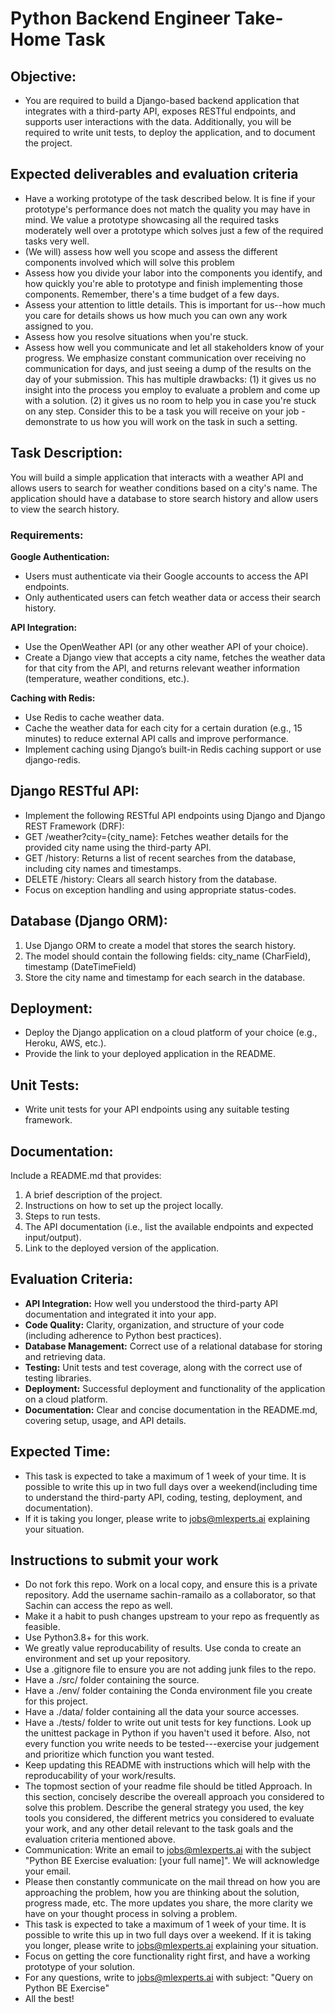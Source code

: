 # Python Backend Engineer Take-Home Task

## Objective:
* You are required to build a Django-based backend application that integrates with a third-party API, exposes RESTful endpoints, and supports user interactions with the data. Additionally, you will be required to write unit tests, to deploy the application, and to document the project.

## Expected deliverables and evaluation criteria
* Have a working prototype of the task described below. It is fine if your prototype's performance does not match the quality you may have in mind. We value a prototype showcasing all the required tasks moderately well over a prototype which solves just a few of the required tasks very well.
* (We will) assess how well you scope and assess the different components involved which will solve this problem
* Assess how you divide your labor into the components you identify, and how quickly you're able to prototype and finish implementing those components. Remember, there's a time budget of a few days.
* Assess your attention to little details. This is important for us--how much you care for details shows us how much you can own any work assigned to you.
* Assess how you resolve situations when you're stuck.
* Assess how well you communicate and let all stakeholders know of your progress. We emphasize constant communication over receiving no communication for days, and just seeing a dump of the results on the day of your submission. This has multiple drawbacks: (1) it gives us no insight into the process you employ to evaluate a problem and come up with a solution. (2) it gives us no room to help you in case you're stuck on any step. Consider this to be a task you will receive on your job - demonstrate to us how you will work on the task in such a setting.

## Task Description:
You will build a simple application that interacts with a weather API and allows users to search for weather conditions based on a city's name. The application should have a database to store search history and allow users to view the search history.

### Requirements:

**Google Authentication:**
* Users must authenticate via their Google accounts to access the API endpoints.
* Only authenticated users can fetch weather data or access their search history.

**API Integration:**
* Use the OpenWeather API (or any other weather API of your choice).
* Create a Django view that accepts a city name, fetches the weather data for that city from the API, and returns relevant weather information (temperature, weather conditions, etc.).

**Caching with Redis:**
* Use Redis to cache weather data.
* Cache the weather data for each city for a certain duration (e.g., 15 minutes) to reduce external API calls and improve performance.
* Implement caching using Django’s built-in Redis caching support or use django-redis.

## Django RESTful API:
* Implement the following RESTful API endpoints using Django and Django REST Framework (DRF):
* GET /weather?city={city_name}: Fetches weather details for the provided city name using the third-party API.
* GET /history: Returns a list of recent searches from the database, including city names and timestamps.
* DELETE /history: Clears all search history from the database.
* Focus on exception handling and using appropriate status-codes. 

## Database (Django ORM):
1. Use Django ORM to create a model that stores the search history.
2. The model should contain the following fields: city_name (CharField), timestamp (DateTimeField)
3. Store the city name and timestamp for each search in the database.


## Deployment:
* Deploy the Django application on a cloud platform of your choice (e.g., Heroku, AWS, etc.).
* Provide the link to your deployed application in the README.

## Unit Tests:
* Write unit tests for your API endpoints using any suitable testing framework.

## Documentation:
Include a README.md that provides:
1. A brief description of the project.
2. Instructions on how to set up the project locally.
3. Steps to run tests.
4. The API documentation (i.e., list the available endpoints and expected input/output).
5. Link to the deployed version of the application.


## Evaluation Criteria:
* **API Integration:** How well you understood the third-party API documentation and integrated it into your app.
* **Code Quality:** Clarity, organization, and structure of your code (including adherence to Python best practices).
* **Database Management:** Correct use of a relational database for storing and retrieving data.
* **Testing:** Unit tests and test coverage, along with the correct use of testing libraries.
* **Deployment:** Successful deployment and functionality of the application on a cloud platform.
* **Documentation:** Clear and concise documentation in the README.md, covering setup, usage, and API details.

## Expected Time:
* This task is expected to take a maximum of 1 week of your time. It is possible to write this up in two full days over a weekend(including time to understand the third-party API, coding, testing, deployment, and documentation). 
* If it is taking you longer, please write to jobs@mlexperts.ai explaining your situation.


## Instructions to submit your work
* Do not fork this repo. Work on a local copy, and ensure this is a private repository. Add the username sachin-ramailo as a collaborator, so that Sachin can access the repo as well.
* Make it a habit to push changes upstream to your repo as frequently as feasible.
* Use Python3.8+ for this work.
* We greatly value reproducability of results. Use conda to create an environment and set up your repository.
* Use a .gitignore file to ensure you are not adding junk files to the repo.
* Have a ./src/ folder containing the source.
* Have a ./env/ folder containing the Conda environment file you create for this project.
* Have a ./data/ folder containing all the data your source accesses.
* Have a ./tests/ folder to write out unit tests for key functions. Look up the unittest package in Python if you haven't used it before. Also, not every function you write needs to be tested---exercise your judgement and prioritize which function you want tested.
* Keep updating this README with instructions which will help with the reproducability of your work/results.
* The topmost section of your readme file should be titled Approach. In this section, concisely describe the overeall approach you considered to solve this problem. Describe the general strategy you used, the key tools you considered, the different metrics you considered to evaluate your work, and any other detail relevant to the task goals and the evaluation criteria mentioned above.
* Communication: Write an email to jobs@mlexperts.ai with the subject "Python BE Exercise evaluation: [your full name]". We will acknowledge your email.
* Please then constantly communicate on the mail thread on how you are approaching the problem, how you are thinking about the solution, progress made, etc. The more updates you share, the more clarity we have on your thought process in solving a problem.
* This task is expected to take a maximum of 1 week of your time. It is possible to write this up in two full days over a weekend. If it is taking you longer, please write to jobs@mlexperts.ai explaining your situation.
* Focus on getting the core functionality right first, and have a working prototype of your solution.
* For any questions, write to jobs@mlexperts.ai with subject: "Query on Python BE Exercise"
* All the best!
